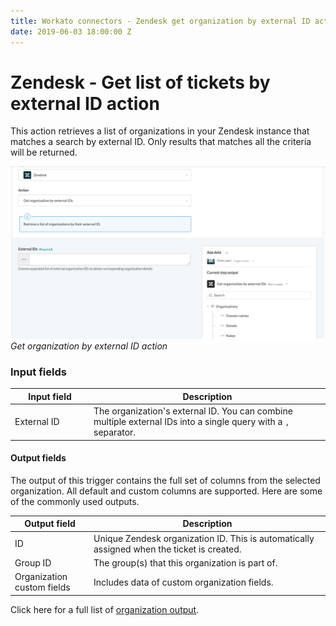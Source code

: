 ```yaml
---
title: Workato connectors - Zendesk get organization by external ID action
date: 2019-06-03 18:00:00 Z
---
```


# Zendesk - Get list of tickets by external ID action

This action retrieves a list of organizations in your Zendesk instance that matches a search by external ID. Only results that matches all the criteria will be returned.

![Get organization by external ID action](/assets/images/connectors/zendesk/get-organization-external-id.png)
*Get organization by external ID action*

### Input fields

<table class="unchanged rich-diff-level-one">
  <thead>
    <tr>
        <th width='25%'>Input field</th>
        <th>Description</th>
    </tr>
  </thead>
  <tbody>
    <tr>
      <td>External ID</a></td>
      <td>
        The organization's external ID. You can combine multiple external IDs into a single query with a <code>,</code> separator.
      </td>
    </tr>
  </tbody>
</table>

#### Output fields

The output of this trigger contains the full set of columns from the selected organization. All default and custom columns are supported. Here are some of the commonly used outputs.

<table class="unchanged rich-diff-level-one">
  <thead>
    <tr>
        <th width='25%'>Output field</th>
        <th>Description</th>
    </tr>
  </thead>
  <tbody>
    <tr>
      <td>ID</td>
      <td>
        Unique Zendesk organization ID. This is automatically assigned when the ticket is created.
      </td>
    </tr>  <tr>
      <td>Group ID</td>
      <td>
        The group(s) that this organization is part of.
      </td>
    </tr>
    <tr>
      <td>Organization custom fields</td>
      <td>
        Includes data of custom organization fields.
      </td>
    </tr>
  </tbody>
</table>

Click here for a full list of [organization output](/connectors/zendesk/organization-output.md#organization-output).

